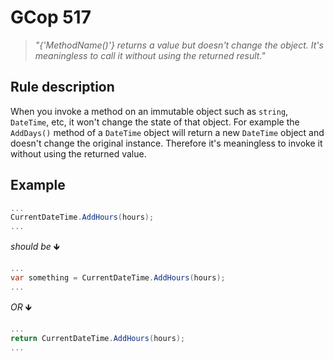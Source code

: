 ﻿# GCop 517

> *"{'MethodName()'} returns a value but doesn't change the object. It's meaningless to call it without using the returned result."*

## Rule description

When you invoke a method on an immutable object such as `string`, `DateTime`, etc, it won't change the state of that object. For example the `AddDays()` method of a `DateTime` object will return a new `DateTime` object and doesn't change the original instance. Therefore it's meaningless to invoke it without using the returned value.

## Example

```csharp
...
CurrentDateTime.AddHours(hours);
...
```

*should be* 🡻

```csharp
...
var something = CurrentDateTime.AddHours(hours);
...
```
*OR* 🡻

```csharp
...
return CurrentDateTime.AddHours(hours);
...
```
